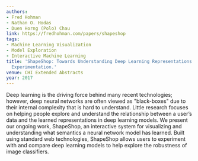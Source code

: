 ```yaml
---
authors:
- Fred Hohman
- Nathan O. Hodas
- Duen Horng (Polo) Chau
link: https://fredhohman.com/papers/shapeshop
tags:
- Machine Learning Visualization
- Model Exploration
- Interactive Machine Learning
title: 'ShapeShop: Towards Understanding Deep Learning Representations via Interactive
  Experimentation.'
venue: CHI Extended Abstracts
year: 2017
---
```

Deep learning is the driving force behind many recent technologies; however, deep neural networks are often viewed as "black-boxes" due to their internal complexity that is hard to understand. Little research focuses on helping people explore and understand the relationship between a user’s data and the learned representations in deep learning models. We present our ongoing work, ShapeShop, an interactive system for visualizing and understanding what semantics a neural network model has learned. Built using standard web technologies, ShapeShop allows users to experiment with and compare deep learning models to help explore the robustness of image classifiers.
